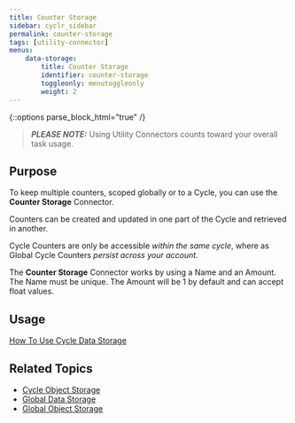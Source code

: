 ```yaml
---
title: Counter Storage
sidebar: cyclr_sidebar
permalink: counter-storage
tags: [utility-connector]
menus:
    data-storage:
        title: Counter Storage
        identifier: counter-storage
        toggleonly: menutoggleonly
        weight: 2
---
```

{::options parse_block_html="true" /}
<section class="card">
  
> **_PLEASE NOTE:_** Using Utility Connectors counts toward your overall task usage.


</section>
<section class="card">
  
## Purpose

To keep multiple counters, scoped globally or to a Cycle, you can use the **Counter Storage** Connector.

Counters can be created and updated in one part of the Cycle and retrieved in another.

Cycle Counters are only be accessible _within the same cycle_, where as Global Cycle Counters _persist across your account_.

The **Counter Storage** Connector works by using a Name and an Amount. The Name must be unique. The Amount will be 1 by default and can accept float values.

</section>
<section class="card">
  
## Usage

[How To Use Cycle Data Storage](./data-storage-usage) 


</section>
<section class="card">
  
## Related Topics

* [Cycle Object Storage](./cycle-object-storage)
* [Global Data Storage](./global-data-storage)
* [Global Object Storage](./global-object-storage)

</section>
